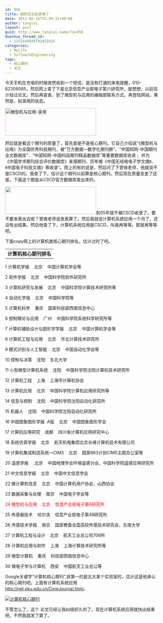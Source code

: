 ```yaml
---
id: 856
title: 我的论文拟录用了
date: 2011-06-16T15:49:31+00:00
author: tanglei
layout: post
guid: http://www.tanglei.name/?p=856
duoshuo_thread_id:
  - 1351844048792453425
categories:
  - MyLife
  - SoftwareEngineering
tags:
  - 核心期刊
  - 论文
---
```

今天手机在充电的时候突然收到一个短信，是没有打通的来电提醒，010-82306085，然后网上查了下是北京信息产业部电子第六研究所，就想想，以前估计投过论文。然后再查查，到了微型机与应用的编辑部联系方式。再登陆网站，果然是，拟录用的状态。

[<img class="aligncenter size-medium wp-image-857" title="micro-computer-and-its-applications-luyong" src="/wp-content/uploads/2011/06/micro-computer-and-its-applications-luyong-300x91.jpg" alt="微型机与应用-录用" width="300" height="91" />](/wp-content/uploads/2011/06/micro-computer-and-its-applications-luyong.jpg)

然后就是看这个期刊的质量了，首先查是不是核心期刊。它自己介绍说“《微型机与应用》为全国优秀科技期刊，被“万方数据—数字化期刊群”、“中国知网-中国期刊全文数据库”、“中国知网-中国科技期刊精品数据库”等重要数据库收录 ，并为《中国学术期刊综合评价数据库》来源期刊，历年被《中国无线电电子学文摘》、《中国电子科技文摘》等收录”。网上的有的说是，然后问了下曾锋老师，他就说不是CSCD的。我查了下，估计这个期刊以前算是核心期刊，然后现在质量变差了还是。下面这个图是从CSCD官方数据库查出来的。

[<img class="aligncenter size-medium wp-image-858" title="CSCD-微型机与应用" src="/wp-content/uploads/2011/06/CSCD-微型机与应用-300x91.jpg" alt="" width="300" height="91" />](/wp-content/uploads/2011/06/CSCD-微型机与应用.jpg)到05年就不被CSCD收录了。要不要发表出去呢？曾锋老师说发表算了。然后我就说计算机系统应用一个月了，还没有出结果。然后他查了下，计算机系统应用是CSCD，叫我再等等。那就再等等吧。

下面copy网上的计算机类核心期刊排名，估计过时了吧。

<table border="0" cellspacing="0" cellpadding="0" width="100%">
  <tr>
    <td>
      <strong>计算机核心期刊排名</strong>
    </td>
  </tr>
</table>

1 计算机学报    北京    中国计算机学会等

<div>
  <p>
    2 软件学报    北京    中国科学院软件研究所
  </p>
  
  <p>
    3 计算机研究与发展    北京    中国科学院计算技术研究所等
  </p>
  
  <p>
    4 自动化学报    北京    中国科学院等
  </p>
  
  <p>
    5 计算机科学    重庆    国家科技部西南信息中心
  </p>
  
  <p>
    6 控制理论与应用    广州    中国科学院系统科学研究所等
  </p>
  
  <p>
    7 计算机辅助设计与图形学学报    北京    中国计算机学会等
  </p>
  
  <p>
    8 计算机工程与应用    北京    华北计算技术研究所
  </p>
  
  <p>
    9 模式识别与人工智能    北京    中国自动化学会等
  </p>
  
  <p>
    10 控制与决策    沈阳    东北大学
  </p>
  
  <p>
    11 小型微型计算机系统    沈阳    中国科学院沈阳计算机技术研究所
  </p>
  
  <p>
    12 计算机工程    上海    上海市计算机协会
  </p>
  
  <p>
    13 计算机应用    北京    中国科学院计算机应用研究所等
  </p>
  
  <p>
    14 信息与控制    沈阳    中国科学院沈阳自动化研究所
  </p>
  
  <p>
    15 机器人    沈阳    中国科学院沈阳自动化研究所
  </p>
  
  <p>
    16 中国图象图形学报 .A版    北京    中国图象图形学会
  </p>
  
  <p>
    17 计算机应用研究    成都    四川省计算机应用研究中心
  </p>
  
  <p>
    18 系统仿真学报    北京    航天机电集团北京长峰计算机技术有限公司
  </p>
  
  <p>
    19 计算机集成制造系统—CIMS    北京    国家863计划CIMS主题办公室等
  </p>
  
  <p>
    20 遥感学报    .北京    中国地理学会环境遥感分会，中国科学院遥感应用研究所
  </p>
  
  <p>
    21 中文信息学报    北京    中国中文信息学会
  </p>
  
  <p>
    22 微计算机信息    北京    中国计算机用户协会，山西协会
  </p>
  
  <p>
    23 数据采集与处理    南京    中国电子学会等
  </p>
  
  <p>
    <span style="color: #ff0000;">24 微型机与应用    北京    信息产业部电子第6研究所</span>
  </p>
  
  <p>
    25 传感器技术    哈尔滨    信息产业部电子第49研究所
  </p>
  
  <p>
    26 传感技术学报    南京    国家教委全国高校传感技术研究会，东南大学
  </p>
  
  <p>
    27 计算机工程与设计    北京    航天工业总公司706所
  </p>
  
  <p>
    28 计算机应用与软件    上海    上海计算技术研究所等
  </p>
  
  <p>
    29 微型计算机    重庆    科技部西南信息中心
  </p>
  
  <p>
    30 微电子学与计算机    西安    中国航天工业总公等
  </p>
</div>

Google关键字“计算机核心期刊”,排第一的是北大某个实验室的，估计这是他承认的核心期刊吧。上面有计算机系统应用<http://net.pku.edu.cn/CoreJournal.html>。
  
<a href="http://s1123.photobucket.com/albums/l549/tl3shi/?action=view&current=QQ201111172006481.jpg" target="_blank"><img src="http://i1123.photobucket.com/albums/l549/tl3shi/QQ201111172006481.jpg" border="0" alt="&#35745;&#31639;&#26426;&#26680;&#24515;&#26399;&#21002;" /></a>

不管怎么了，这个 论文已经让我纠结好久的了。现在计算机系统应用就快出结果吧。不然我就发了算了。
